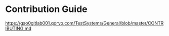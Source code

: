 Contribution Guide
=====================
https://gso0gitlab001.qorvo.com/TestSystems/General/blob/master/CONTRIBUTING.md